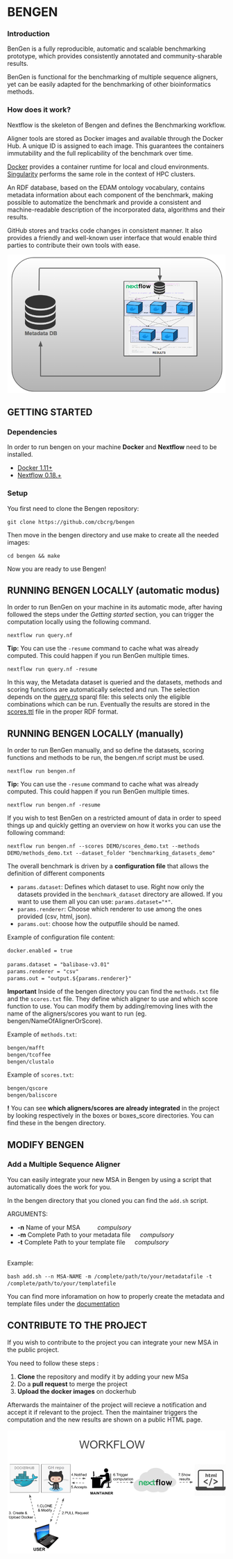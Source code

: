# BENGEN

### Introduction

BenGen is a fully reproducible, automatic and scalable benchmarking prototype, which provides consistently annotated and community-sharable results.

BenGen is functional for the benchmarking of multiple sequence aligners, yet can be easily adapted for the benchmarking of other bioinformatics methods.

### How does it work?

Nextflow is the skeleton of Bengen and defines the Benchmarking workflow.

Aligner tools are stored as Docker images and available through the Docker Hub. 
A unique ID is assigned to each image. This guarantees the containers immutability and 
the full replicability of the benchmark over time.  

[Docker](https://www.docker.com/) provides a container runtime for local and cloud environments. 
[Singularity](http://singularity.lbl.gov/) performs the same role in the context of HPC clusters.

An RDF database, based on the EDAM ontology vocabulary, contains metadata information about each component of the benchmark, making possible to automatize the benchmark and provide a consistent and machine-readable description of the incorporated data, algorithms and their results.

GitHub stores and tracks code changes in consistent manner. It also provides a friendly and 
well-known user interface that would enable third parties to contribute their own tools with ease. <br> 

![alt tag](https://github.com/cbcrg/bengen/blob/master/images/bg-meta.png)

## GETTING STARTED

### Dependencies 
In order to run bengen on your machine **Docker** and **Nextflow** need to be installed.

* [Docker 1.11+](http://www.docker.com) 
* [Nextflow 0.18.+](http://www.nextflow.io)

### Setup 

You first need to clone the Bengen repository: 
 
```
git clone https://github.com/cbcrg/bengen
```

Then move in the bengen directory and use make to create all the needed images:

```
cd bengen && make
```

Now you are ready to use Bengen!

## RUNNING BENGEN LOCALLY (automatic modus)

In order to run BenGen on your machine in its automatic mode, after having followed the steps under the *Getting started* section, you can trigger the computation locally using the following command.

```
nextflow run query.nf
```
**Tip:**
You can use the `-resume` command to cache what was already computed. This could happen if you run BenGen multiple times.

```
nextflow run query.nf -resume
```

In this way, the Metadata dataset is queried and the datasets, methods and scoring functions are automatically selected and run. The selection depends on the [query.rq](https://github.com/cbcrg/bengen/blob/master/metadata/query.rq) sparql file: this selects only the eligible combinations which can be run.
Eventually the results are stored in the [scores.ttl](https://github.com/cbcrg/bengen/blob/master/metadata/scores.ttl) file in the proper RDF format.

## RUNNING BENGEN LOCALLY (manually)

In order to run BenGen manually, and so define the datasets, scoring functions and methods to be run, the bengen.nf script must be used.

```
nextflow run bengen.nf
```
**Tip:**
You can use the `-resume` command to cache what was already computed. This could happen if you run BenGen multiple times.

```
nextflow run bengen.nf -resume
```

If you wish to test BenGen on a restricted amount of data in order to speed things up and quickly getting an overview on how it works you can use the following command: 

```
nextflow run bengen.nf --scores DEMO/scores_demo.txt --methods DEMO/methods_demo.txt --dataset_folder "benchmarking_datasets_demo"
```

The overall benchmark is driven by a **configuration file** that allows the definition of different components 

* `params.dataset`: Defines which dataset to use. Right now only the datasets provided in the `benchmark_dataset` directory are allowed. If you want to use them all you can use: `params.dataset="*"`.
* `params.renderer`: Choose which renderer to use among the ones provided (csv, html, json). 
* `params.out`: choose how the outputfile should be named. 

Example of configuration file content: 
```
docker.enabled = true

params.dataset = "balibase-v3.01"
params.renderer = "csv"
params.out = "output.${params.renderer}"
```

**Important** 
Inside of the bengen directory you can find the `methods.txt` file and the `scores.txt` file.
They define which aligner to use and which score function to use.
You can modify them by adding/removing lines with the name of the aligners/scores you want to run (eg. bengen/NameOfAlignerOrScore).

Example of `methods.txt`:

```
bengen/mafft
bengen/tcoffee
bengen/clustalo
```

Example of `scores.txt`: 

```
bengen/qscore
bengen/baliscore
```

**!**    You can see **which aligners/scores are already integrated** in the project by looking respectively in the boxes or boxes_score directories. You can find these in the bengen directory.


## MODIFY BENGEN 

### Add a Multiple Sequence Aligner 

You can easily integrate your new MSA in Bengen by using a script that automatically does the work for you.

In the bengen directory that you cloned you can find the `add.sh`  script. 

ARGUMENTS: 
 * **-n** Name of your MSA  &emsp; &emsp; _compulsory_<br>
 * **-m** Complete Path to your metadata file &ensp;&ensp;  _compulsory_<br>
 * **-t** Complete Path to your template file &ensp;&ensp; _compulsory_ <br>

<br>
Example: 

    bash add.sh --n MSA-NAME -m /complete/path/to/your/metadatafile -t /complete/path/to/your/templatefile 
    
You can find more inforamation on how to properly create the metadata and template files under the [documentation](https://github.com/cbcrg/bengen/blob/master/Documentation.md)


## CONTRIBUTE TO THE PROJECT
If you wish to contribute to the project you can integrate your new MSA in the public project.

You need to follow these steps : 

1. **Clone** the repository and modify it by adding your new MSa
2. Do a **pull request** to merge the project
3. **Upload the docker images** on dockerhub 

Afterwards the maintainer of the project will recieve a notification and accept it if relevant to the project. Then the maintainer triggers the computation and the new results are shown on a public HTML page.
<br><br>
![alt tag](https://github.com/cbcrg/bengen/blob/master/images/bg-02.png)





